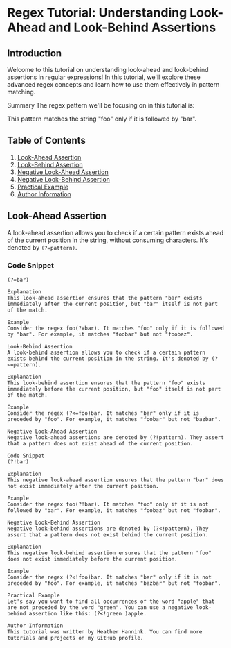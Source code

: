 # Regex Tutorial: Understanding Look-Ahead and Look-Behind Assertions

## Introduction

Welcome to this tutorial on understanding look-ahead and look-behind assertions in regular expressions! In this tutorial, we'll explore these advanced regex concepts and learn how to use them effectively in pattern matching.

Summary
The regex pattern we'll be focusing on in this tutorial is:

This pattern matches the string "foo" only if it is followed by "bar".

## Table of Contents

1. [Look-Ahead Assertion](#look-ahead-assertion)
2. [Look-Behind Assertion](#look-behind-assertion)
3. [Negative Look-Ahead Assertion](#negative-look-ahead-assertion)
4. [Negative Look-Behind Assertion](#negative-look-behind-assertion)
5. [Practical Example](#practical-example)
6. [Author Information](#author-information)

## Look-Ahead Assertion

A look-ahead assertion allows you to check if a certain pattern exists ahead of the current position in the string, without consuming characters. It's denoted by `(?=pattern)`.

### Code Snippet

```regex
(?=bar)

Explanation
This look-ahead assertion ensures that the pattern "bar" exists immediately after the current position, but "bar" itself is not part of the match.

Example
Consider the regex foo(?=bar). It matches "foo" only if it is followed by "bar". For example, it matches "foobar" but not "foobaz".

Look-Behind Assertion
A look-behind assertion allows you to check if a certain pattern exists behind the current position in the string. It's denoted by (?<=pattern).

Explanation
This look-behind assertion ensures that the pattern "foo" exists immediately before the current position, but "foo" itself is not part of the match.

Example
Consider the regex (?<=foo)bar. It matches "bar" only if it is preceded by "foo". For example, it matches "foobar" but not "bazbar".

Negative Look-Ahead Assertion
Negative look-ahead assertions are denoted by (?!pattern). They assert that a pattern does not exist ahead of the current position.

Code Snippet
(?!bar)

Explanation
This negative look-ahead assertion ensures that the pattern "bar" does not exist immediately after the current position.

Example
Consider the regex foo(?!bar). It matches "foo" only if it is not followed by "bar". For example, it matches "foobaz" but not "foobar".

Negative Look-Behind Assertion
Negative look-behind assertions are denoted by (?<!pattern). They assert that a pattern does not exist behind the current position.

Explanation
This negative look-behind assertion ensures that the pattern "foo" does not exist immediately before the current position.

Example
Consider the regex (?<!foo)bar. It matches "bar" only if it is not preceded by "foo". For example, it matches "bazbar" but not "foobar".

Practical Example
Let's say you want to find all occurrences of the word "apple" that are not preceded by the word "green". You can use a negative look-behind assertion like this: (?<!green )apple.

Author Information
This tutorial was written by Heather Hannink. You can find more tutorials and projects on my GitHub profile.
